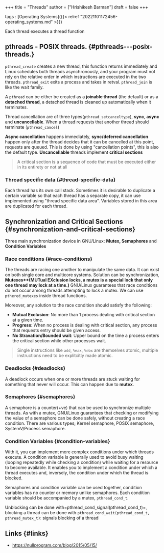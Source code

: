 +++
title = "Threads"
author = ["Hrishikesh Barman"]
draft = false
+++

tags
: [Operating Systems]({{< relref "20221101172456-operating_systems.md" >}})

Each thread executes a thread function


## pthreads - POSIX threads. {#pthreads---posix-threads.}

`pthread_create` creates a new thread, this function returns immediately and Linux schedules both threads asynchronously, and your program must not rely on the relative order in which instructions are executed in the two threads. `pthread_exit` exits a process and takes in retval. `pthread_join` is like the wait family.

A `pthread` can be either be created as a **joinable thread** (the default) or as a **detached thread**, a detached thread is cleaned up automatically when it terminates.

Thread cancellation are of three types(`pthread_setcanceltype`), **sync**, **async** and **uncancellable**. When a thread requests that another thread should terminate (`pthread_cancel`)

**Async cancellation** happens immediately, **sync/deferred cancellation** happen only after the thread decides that it can be cancelled at this point, requests are queued. This is done by using "cancellation points", this is also the default type. **Uncancellable** threads implement **critical sections**

> A critical section is a sequence of code that must be executed either in its entirety or not at all


### Thread specific data {#thread-specific-data}

Each thread has its own call stack. Sometimes it is desirable to duplicate a certain variable so that each thread has a separate copy, it can use implemented using "thread specific data area". Variables stored in this area are duplicated for each thread.


## Synchronization and Critical Sections {#synchronization-and-critical-sections}

Three main synchronization device in GNU/Linux: **Mutex, Semaphores** and **Condition Variables**


### Race conditions {#race-conditions}

The threads are racing one another to manipulate the same data. It can exist on both single core and multicore systems. Solution can be synchronization, **Mutexes\*\*(MUTual EXclusion locks, a mutex is a special lock that only one thread may lock at a time.)** GNU/Linux guarantees that race conditions do not occur among threads attempting to lock a mutex. We can use `pthered_mutexes` inside thread functions.

Moreover, any solution to the race condition should satisfy the following:

-   **Mutual Exclusion**: No more than 1 process dealing with critical section at a given time.
-   **Progress**: When no process is dealing with critical section, any process that requests entry should be given access.
-   **No Stravation/Bounded wait**: Upper bound on the time a process enters the critical section while other processes wait.

> Single instructions like `add`, `%eax`, `%ebx` are themselves atomic, multiple instructions need to be explitcitly made atomic.


### Deadlocks {#deadlocks}

A deadlock occurs when one or more threads are stuck waiting for something that never will occur. This can happen due to **mutex**.


### Semaphores {#semaphores}

A semaphore is a counter(+ve) that can be used to synchronize multiple threads. As with a mutex, GNU/Linux guarantees that checking or modifying the value of a semaphore can be done safely, without creating a race condition. There are various types; Kernel semaphore, POSIX semaphore, SystemV/Process semaphore.


### Condition Variables {#condition-variables}

With it, you can implement more complex conditions under which threads execute. A condition variable is generally used to avoid busy waiting (looping repeatedly while checking a condition) while waiting for a resource to become available. It enables you to implement a condition under which a thread executes and, inversely, the condition under which the thread is blocked.

Semaphores and condition variable can be used together, condition variables has no counter or memory unlike semaphores. Each condition variable should be accompanied by a mutex, `pthread_cond_t`.

Unblocking can be done with=pthread_cond_signal(pthread_cond_t)=, blocking a thread can be done with `pthread_cond_wait(pthread_cond_t, pthread_mutex_t)`: signals blocking of a thread


## Links {#links}

-   <https://nullprogram.com/blog/2015/05/15/>
